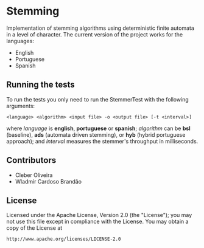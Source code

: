 # Stemming
Implementation of stemming algorithms using deterministic finite automata in a level of character. The current version of the project works for the languages:
* English
* Portuguese
* Spanish

## Running the tests
To run the tests you only need to run the StemmerTest with the following arguments:
```
<language> <algorithm> <input file> -o <output file> [-t <interval>]
```
where _language_ is **english**, **portuguese** or **spanish**; _algorithm_ can be **bsl** (baseline), **ads** (automata driven stemming), or **hyb** (hybrid portuguese approach); and _interval_ measures the stemmer's throughput in milliseconds.

## Contributors
* Cleber Oliveira
* Wladmir Cardoso Brandão

## License
Licensed under the Apache License, Version 2.0 (the "License"); you may not use this file except in compliance with the License. You may obtain a copy of the License at
```
http://www.apache.org/licenses/LICENSE-2.0
```
